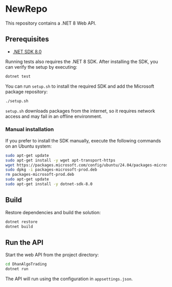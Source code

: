 # NewRepo

This repository contains a .NET 8 Web API.

## Prerequisites

- [.NET SDK 8.0](https://dotnet.microsoft.com/)

Running tests also requires the .NET 8 SDK. After installing the SDK, you can verify
the setup by executing:

```bash
dotnet test
```

You can run `setup.sh` to install the required SDK and add the Microsoft
package repository:

```bash
./setup.sh
```

`setup.sh` downloads packages from the internet, so it requires network access
and may fail in an offline environment.

### Manual installation

If you prefer to install the SDK manually, execute the following commands on an
Ubuntu system:

```bash
sudo apt-get update
sudo apt-get install -y wget apt-transport-https
wget https://packages.microsoft.com/config/ubuntu/24.04/packages-microsoft-prod.deb -O packages-microsoft-prod.deb
sudo dpkg -i packages-microsoft-prod.deb
rm packages-microsoft-prod.deb
sudo apt-get update
sudo apt-get install -y dotnet-sdk-8.0
```

## Build

Restore dependencies and build the solution:

```bash
dotnet restore
dotnet build
```

## Run the API

Start the web API from the project directory:

```bash
cd DhanAlgoTrading
dotnet run
```

The API will run using the configuration in `appsettings.json`.
